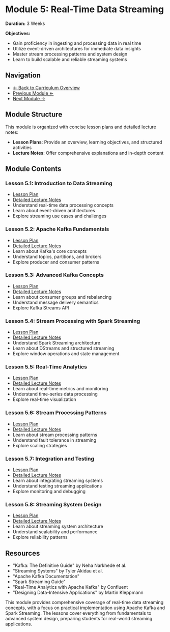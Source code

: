 # Module 5: Real-Time Data Streaming

**Duration:** 3 Weeks

**Objectives:**
- Gain proficiency in ingesting and processing data in real time
- Utilize event-driven architectures for immediate data insights
- Master stream processing patterns and system design
- Learn to build scalable and reliable streaming systems

## Navigation
- [← Back to Curriculum Overview](../README.md)
- [Previous Module ←](../04-big-data-processing-and-etl/README.md)
- [Next Module →](../06-cloud-platforms-and-security/README.md)

## Module Structure
This module is organized with concise lesson plans and detailed lecture notes:
- **Lesson Plans**: Provide an overview, learning objectives, and structured activities
- **Lecture Notes**: Offer comprehensive explanations and in-depth content

## Module Contents

### Lesson 5.1: Introduction to Data Streaming
- [Lesson Plan](./5.1-introduction-to-data-streaming.md)
- [Detailed Lecture Notes](./lectures/lesson-5-1.md)
- Understand real-time data processing concepts
- Learn about event-driven architectures
- Explore streaming use cases and challenges

### Lesson 5.2: Apache Kafka Fundamentals
- [Lesson Plan](./5.2-apache-kafka-fundamentals.md)
- [Detailed Lecture Notes](./lectures/lesson-5-2.md)
- Learn about Kafka's core concepts
- Understand topics, partitions, and brokers
- Explore producer and consumer patterns

### Lesson 5.3: Advanced Kafka Concepts
- [Lesson Plan](./5.3-advanced-kafka-concepts.md)
- [Detailed Lecture Notes](./lectures/lesson-5-3.md)
- Learn about consumer groups and rebalancing
- Understand message delivery semantics
- Explore Kafka Streams API

### Lesson 5.4: Stream Processing with Spark Streaming
- [Lesson Plan](./5.4-stream-processing-with-spark-streaming.md)
- [Detailed Lecture Notes](./lectures/lesson-5-4.md)
- Understand Spark Streaming architecture
- Learn about DStreams and structured streaming
- Explore window operations and state management

### Lesson 5.5: Real-Time Analytics
- [Lesson Plan](./5.5-real-time-analytics.md)
- [Detailed Lecture Notes](./lectures/lesson-5-5.md)
- Learn about real-time metrics and monitoring
- Understand time-series data processing
- Explore real-time visualization

### Lesson 5.6: Stream Processing Patterns
- [Lesson Plan](./5.6-stream-processing-patterns.md)
- [Detailed Lecture Notes](./lectures/lesson-5-6.md)
- Learn about stream processing patterns
- Understand fault tolerance in streaming
- Explore scaling strategies

### Lesson 5.7: Integration and Testing
- [Lesson Plan](./5.7-integration-and-testing.md)
- [Detailed Lecture Notes](./lectures/lesson-5-7.md)
- Learn about integrating streaming systems
- Understand testing streaming applications
- Explore monitoring and debugging

### Lesson 5.8: Streaming System Design
- [Lesson Plan](./5.8-streaming-system-design.md)
- [Detailed Lecture Notes](./lectures/lesson-5-8.md)
- Learn about streaming system architecture
- Understand scalability and performance
- Explore reliability patterns

## Resources
- "Kafka: The Definitive Guide" by Neha Narkhede et al.
- "Streaming Systems" by Tyler Akidau et al.
- "Apache Kafka Documentation"
- "Spark Streaming Guide"
- "Real-Time Analytics with Apache Kafka" by Confluent
- "Designing Data-Intensive Applications" by Martin Kleppmann

This module provides comprehensive coverage of real-time data streaming concepts, with a focus on practical implementation using Apache Kafka and Spark Streaming. The lessons cover everything from fundamentals to advanced system design, preparing students for real-world streaming applications. 